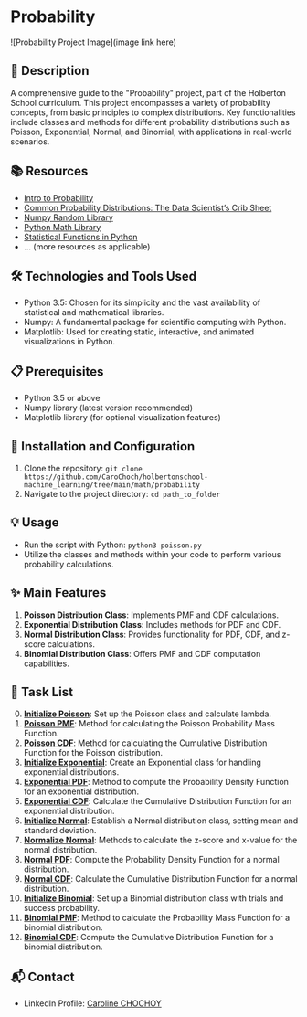 # Probability

![Probability Project Image](image link here)

## 📝 Description
A comprehensive guide to the "Probability" project, part of the Holberton School curriculum. This project encompasses a variety of probability concepts, from basic principles to complex distributions. Key functionalities include classes and methods for different probability distributions such as Poisson, Exponential, Normal, and Binomial, with applications in real-world scenarios.

## 📚 Resources
- [Intro to Probability](https://intranet.hbtn.io/projects/2321)
- [Common Probability Distributions: The Data Scientist’s Crib Sheet](https://intranet.hbtn.io/projects/2321)
- [Numpy Random Library](https://numpy.org/doc/stable/reference/random/index.html)
- [Python Math Library](https://docs.python.org/3/library/math.html)
- [Statistical Functions in Python](https://docs.python.org/3/library/statistics.html)
- ... (more resources as applicable)

## 🛠️ Technologies and Tools Used
- Python 3.5: Chosen for its simplicity and the vast availability of statistical and mathematical libraries.
- Numpy: A fundamental package for scientific computing with Python.
- Matplotlib: Used for creating static, interactive, and animated visualizations in Python.

## 📋 Prerequisites
- Python 3.5 or above
- Numpy library (latest version recommended)
- Matplotlib library (for optional visualization features)

## 🚀 Installation and Configuration
1. Clone the repository: `git clone https://github.com/CaroChoch/holbertonschool-machine_learning/tree/main/math/probability`
2. Navigate to the project directory: `cd path_to_folder`

## 💡 Usage
- Run the script with Python: `python3 poisson.py`
- Utilize the classes and methods within your code to perform various probability calculations.

## ✨ Main Features
1. **Poisson Distribution Class**: Implements PMF and CDF calculations.
2. **Exponential Distribution Class**: Includes methods for PDF and CDF.
3. **Normal Distribution Class**: Provides functionality for PDF, CDF, and z-score calculations.
4. **Binomial Distribution Class**: Offers PMF and CDF computation capabilities.

## 📝 Task List
0. [**Initialize Poisson**](#): Set up the Poisson class and calculate lambda.
1. [**Poisson PMF**](#): Method for calculating the Poisson Probability Mass Function.
2. [**Poisson CDF**](#): Method for calculating the Cumulative Distribution Function for the Poisson distribution.
3. [**Initialize Exponential**](#): Create an Exponential class for handling exponential distributions.
4. [**Exponential PDF**](#): Method to compute the Probability Density Function for an exponential distribution.
5. [**Exponential CDF**](#): Calculate the Cumulative Distribution Function for an exponential distribution.
6. [**Initialize Normal**](#): Establish a Normal distribution class, setting mean and standard deviation.
7. [**Normalize Normal**](#): Methods to calculate the z-score and x-value for the normal distribution.
8. [**Normal PDF**](#): Compute the Probability Density Function for a normal distribution.
9. [**Normal CDF**](#): Calculate the Cumulative Distribution Function for a normal distribution.
10. [**Initialize Binomial**](#): Set up a Binomial distribution class with trials and success probability.
11. [**Binomial PMF**](#): Method to calculate the Probability Mass Function for a binomial distribution.
12. [**Binomial CDF**](#): Compute the Cumulative Distribution Function for a binomial distribution.


## 📬 Contact
- LinkedIn Profile: [Caroline CHOCHOY](https://www.linkedin.com/in/caroline-chochoy-11922a261/)
